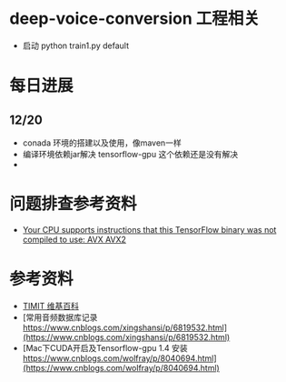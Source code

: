 # deep-voice-conversion 工程相关

+ 启动 python train1.py default


# 每日进展
## 12/20 
+ conada 环境的搭建以及使用，像maven一样
+ 编译环境依赖jar解决 tensorflow-gpu 这个依赖还是没有解决
+ 

# 问题排查参考资料
+ [Your CPU supports instructions that this TensorFlow binary was not compiled to use: AVX AVX2](https://blog.csdn.net/qq_41185868/article/details/79127838)

# 参考资料
+ [TIMIT 维基百科](https://zh.wikipedia.org/wiki/TIMIT)
+ [常用音频数据库记录 https://www.cnblogs.com/xingshansi/p/6819532.html](https://www.cnblogs.com/xingshansi/p/6819532.html)
+ [Mac下CUDA开启及Tensorflow-gpu 1.4 安装 https://www.cnblogs.com/wolfray/p/8040694.html](https://www.cnblogs.com/wolfray/p/8040694.html)
